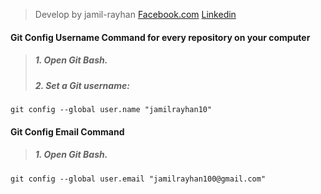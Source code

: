 
> Develop by jamil-rayhan
> [Facebook.com](https://www.facebook.com/jamil.rayhan100)
> [Linkedin](https://www.linkedin.com/in/jamilrayhan10/)
 

#### Git Config Username Command for every repository on your computer

> #####  1. Open Git Bash.
> #####  2. Set a Git username:
```
git config --global user.name "jamilrayhan10"

```
#### Git Config Email Command

> #####  1. Open Git Bash.
```
git config --global user.email "jamilrayhan100@gmail.com"

```
